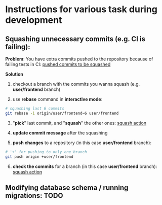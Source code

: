 # Instructions for various task during development


## Squashing unnecessary commits (e.g. CI is failing):

**Problem**:
You have extra commits pushed to the repository because of failing tests in CI:
[pushed commits to be squashed](01_failing_CI.png)

**Solution**
1. checkout a branch with the commits you wanna squash (e.g. **user/frontend** branch)

2. use **rebase** command in **interactive mode**:
```bash
# squashing last 6 commits
git rebase -i origin/user/frontend~6 user/frontend
```

3. "**pick**" last commit, and "**squash**" the other ones:
[squash action](02_squash.png)

4. **update commit message** after the squashing

5. **push changes** to a repository (in this case **user/frontend** branch):
```bash
# '+' for pushing to only one branch
git push origin +user/frontend
```

6. **check the commits** for a branch (in this case **user/frontend** branch):
[squash action](03_post.png)

## Modifying database schema / running migrations: TODO
